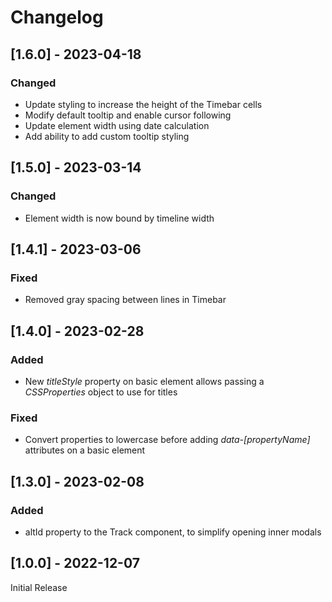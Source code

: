 # Changelog

## [1.6.0] - 2023-04-18

### Changed

* Update styling to increase the height of the Timebar cells
* Modify default tooltip and enable cursor following
* Update element width using date calculation
* Add ability to add custom tooltip styling

## [1.5.0] - 2023-03-14

### Changed

* Element width is now bound by timeline width

## [1.4.1] - 2023-03-06

### Fixed

* Removed gray spacing between lines in Timebar

## [1.4.0] - 2023-02-28

### Added

* New *titleStyle* property on basic element allows passing a *CSSProperties* object to use for titles

### Fixed

* Convert properties to lowercase before adding *data-\[propertyName\]* attributes on a basic element

## [1.3.0] - 2023-02-08

### Added

* altId property to the Track component, to simplify opening inner modals

## [1.0.0] - 2022-12-07

Initial Release

